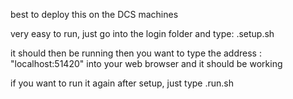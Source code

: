 best to deploy this on the DCS machines

very easy to run, just go into the login folder and type: .setup.sh

it should then be running
then you want to type the address : "localhost:51420" into your web browser and it should be working

if you want to run it again after setup, just type .run.sh

